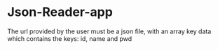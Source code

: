 # Json-Reader-app

The url provided by the user must be a json file, with an array key data
which contains the keys: id, name and pwd
